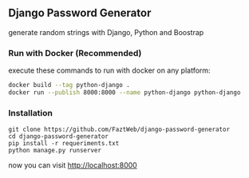 ## Django Password Generator

generate random strings with Django, Python and Boostrap

### Run with Docker (Recommended)

execute these commands to run with docker on any platform:

```bash
docker build --tag python-django .
docker run --publish 8000:8000 --name python-django python-django
```

### Installation

```
git clone https://github.com/FaztWeb/django-password-generator
cd django-password-generator
pip install -r requeriments.txt
python manage.py runserver
```

now you can visit <a href="http://localhost:8000" target="_blank" rel="noreferrer">http://localhost:8000</a>
